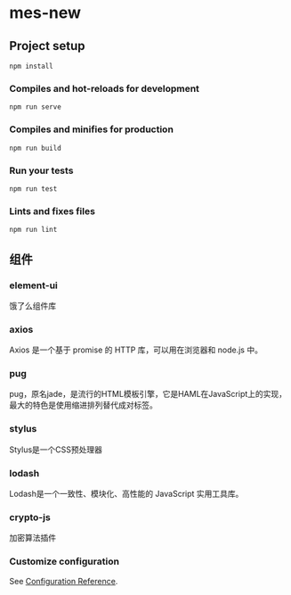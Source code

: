 # mes-new

## Project setup
```
npm install
```

### Compiles and hot-reloads for development
```
npm run serve
```

### Compiles and minifies for production
```
npm run build
```

### Run your tests
```
npm run test
```

### Lints and fixes files
```
npm run lint
```

组件
---
### element-ui
饿了么组件库

### axios
Axios 是一个基于 promise 的 HTTP 库，可以用在浏览器和 node.js 中。

### pug
pug，原名jade，是流行的HTML模板引擎，它是HAML在JavaScript上的实现，最大的特色是使用缩进排列替代成对标签。

### stylus
Stylus是一个CSS预处理器

### lodash
Lodash是一个一致性、模块化、高性能的 JavaScript 实用工具库。

### crypto-js
加密算法插件

### Customize configuration
See [Configuration Reference](https://cli.vuejs.org/config/).
